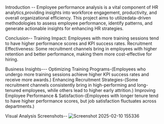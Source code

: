 Introduction --
         Employee performance analysis is a vital component of HR analytics,providing insights into workforce engagement, productivity, and
         overall organizational efficiency. This project aims to utilizedata-driven methodologies to assess employee performance, identify
         patterns, and generate actionable insights for enhancing HR strategies.


Conclusion--
         Training Impact: Employees with more training sessions tend to have higher performance scores and KPI success rates.
         Recruitment Effectiveness: Some recruitment channels bring in employees with higher retention and better performance, making them more cost-effective for hiring.

Business Insights---
         Optimizing Training Programs-(Employees who undergo more training sessions achieve higher KPI success rates and receive more awards.)
         Enhancing Recruitment Strategies-(Some recruitment channels consistently bring in high-performing and long-tenured employees, while others lead to higher early attrition.)
         Improving Employee Performance & Satisfaction-(Employees with longer tenure tend to have higher performance scores, but job satisfaction fluctuates across departments.)


Visual Analysis Screenshots--
            ![Screenshot 2025-02-10 155336](https://github.com/user-attachments/assets/a1de03ad-6ab8-49c2-9c33-57dc78908c58)
